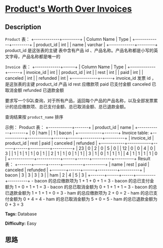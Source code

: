 # [Product's Worth Over Invoices][title]

## Description

`Product` 表：
            +-------------+---------+    | Column Name | Type    |    +-------------+---------+    | product_id  | int     |    | name        | varchar |    +-------------+---------+    product_id 是这张表的主键    表中含有产品 id 、产品名称。产品名称都是小写的英文字母，产品名称都是唯一的    

`Invoice `表：
            +-------------+------+    | Column Name | Type |    +-------------+------+    | invoice_id  | int  |    | product_id  | int  |    | rest        | int  |    | paid        | int  |    | canceled    | int  |    | refunded    | int  |    +-------------+------+    invoice_id 发票 id ，是这张表的主键    product_id 产品 id    rest 应缴款项    paid 已支付金额    canceled 已取消金额    refunded 已退款金额    

要求写一个SQL查询，对于所有产品，返回每个产品的产品名称，以及全部发票累计的总应缴款项、总已支付金额、总已取消金额、总已退款金额。

查询结果按 `product_name` 排序

示例：
            Product 表：    +------------+-------+    | product_id | name  |    +------------+-------+    | 0          | ham   |    | 1          | bacon |    +------------+-------+    Invoice table:    +------------+------------+------+------+----------+----------+    | invoice_id | product_id | rest | paid | canceled | refunded |    +------------+------------+------+------+----------+----------+    | 23         | 0          | 2    | 0    | 5        | 0        |    | 12         | 0          | 0    | 4    | 0        | 3        |    | 1          | 1          | 1    | 1    | 0        | 1        |    | 2          | 1          | 1    | 0    | 1        | 1        |    | 3          | 1          | 0    | 1    | 1        | 1        |    | 4          | 1          | 1    | 1    | 1        | 0        |    +------------+------------+------+------+----------+----------+    Result 表：    +-------+------+------+----------+----------+    | name  | rest | paid | canceled | refunded |    +-------+------+------+----------+----------+    | bacon | 3    | 3    | 3        | 3        |    | ham   | 2    | 4    | 5        | 3        |    +-------+------+------+----------+----------+    - bacon 的总应缴款项为 1 + 1 + 0 + 1 = 3    - bacon 的总已支付金额为 1 + 0 + 1 + 1 = 3    - bacon 的总已取消金额为 0 + 1 + 1 + 1 = 3    - bacon 的总已退款金额为 1 + 1 + 1 + 0 = 3    - ham 的总应缴款项为 2 + 0 = 2    - ham 的总已支付金额为 0 + 4 = 4    - ham 的总已取消金额为 5 + 0 = 5    - ham 的总已退款金额为 0 + 3 = 3    


**Tags:** Database

**Difficulty:** Easy

## 思路

[title]: https://leetcode-cn.com/problems/products-worth-over-invoices
